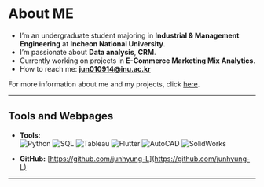 # About ME

- I’m an undergraduate student majoring in **Industrial & Management Engineering** at **Incheon National University**.  
- I’m passionate about **Data analysis**, **CRM**.  
- Currently working on projects in **E-Commerce Marketing Mix Analytics**.  
- How to reach me: **jun010914@inu.ac.kr**  

For more information about me and my projects, click [here](https://github.com/junhyung-L/Resume).

---

## Tools and Webpages

- **Tools:**  
![Python](https://img.shields.io/badge/Python-3776AB?style=for-the-badge&logo=python&logoColor=white) 
![SQL](https://img.shields.io/badge/SQL-336791?style=for-the-badge&logo=postgresql&logoColor=white) 
![Tableau](https://img.shields.io/badge/Tableau-E97627?style=for-the-badge&logo=tableau&logoColor=white) 
![Flutter](https://img.shields.io/badge/Flutter-02569B?style=for-the-badge&logo=flutter&logoColor=white) 
![AutoCAD](https://img.shields.io/badge/AutoCAD-CC0000?style=for-the-badge&logo=autodesk&logoColor=white)
![SolidWorks](https://img.shields.io/badge/SolidWorks-27408B?style=for-the-badge&logo=solidworks&logoColor=white)
   
- **GitHub:** [https://github.com/junhyung-L](https://github.com/junhyung-L)   

---


